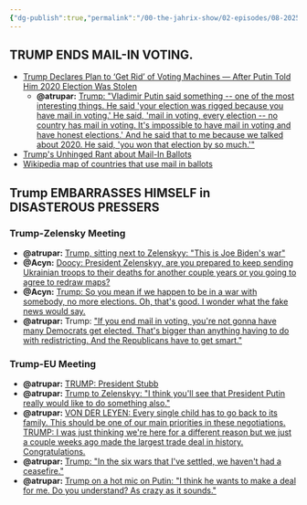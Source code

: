 ```yaml
---
{"dg-publish":true,"permalink":"/00-the-jahrix-show/02-episodes/08-2025/18/","tags":["jahrixshow","maga","trump"],"created":"2025-08-17T07:35:47.000-04:00","updated":"2025-08-18T18:46:17.302-04:00"}
---
```


## TRUMP ENDS MAIL-IN VOTING.

- [Trump Declares Plan to ‘Get Rid’ of Voting Machines — After Putin Told Him 2020 Election Was Stolen](https://www.mediaite.com/media/news/trump-declares-plan-to-get-rid-of-voting-machines-after-putin-told-him-2020-election-was-stolen/)
    - **@atrupar:** [Trump: "Vladimir Putin said something -- one of the most interesting things. He said 'your election was rigged because you have mail in voting.' He said, 'mail in voting, every election -- no country has mail in voting. It's impossible to have mail in voting and have honest elections.' And he said that to me because we talked about 2020. He said, 'you won that election by so much.'"](https://x.com/atrupar/status/1956528296843170112)
- [Trump's Unhinged Rant about Mail-In Ballots](https://truthsocial.com/@realDonaldTrump/posts/115049485680941254)
- [Wikipedia map of countries that use mail in ballots](https://upload.wikimedia.org/wikipedia/commons/thumb/8/8a/Postal_Voting.png/500px-Postal_Voting.png)

## Trump EMBARRASSES HIMSELF in DISASTEROUS PRESSERS

### Trump-Zelensky Meeting
- **@atrupar:** [Trump, sitting next to Zelenskyy: "This is Joe Biden's war"](https://x.com/atrupar/status/1957493812542005539/video/1)
- **@Acyn:** [Doocy: President Zelenskyy, are you prepared to keep sending Ukrainian troops to their deaths for another couple years or you going to agree to redraw maps?](https://x.com/Acyn/status/1957494352227496194/video/1)
- **@Acyn:** [Trump: So you mean if we happen to be in a war with somebody, no more elections. Oh, that's good. I wonder what the fake news would say.](https://x.com/Acyn/status/1957495908607926348/video/1)
- **@atrupar:** Trump: ["If you end mail in voting, you're not gonna have many Democrats get elected. That's bigger than anything having to do with redistricting. And the Republicans have to get smart."](https://x.com/atrupar/status/1957499021028688327/video/1)
### Trump-EU Meeting
- **@atrupar:** [TRUMP: President Stubb](https://x.com/atrupar/status/1957517026647249326/video/1)
- **@atrupar:** [Trump to Zelenskyy: "I think you'll see that President Putin really would like to do something also."](https://x.com/atrupar/status/1957518933902127241/video/1)
- **@atrupar:** [VON DER LEYEN: Every single child has to go back to its family. This should be one of our main priorities in these negotiations. TRUMP: I was just thinking we're here for a different reason but we just a couple weeks ago made the largest trade deal in history. Congratulations.](https://x.com/atrupar/status/1957519954061709818/video/1)
- **@atrupar:** [Trump: "In the six wars that I've settled, we haven't had a ceasefire."](https://x.com/atrupar/status/1957520359516696795/video/1)
- **@atrupar:** [Trump on a hot mic on Putin: "I think he wants to make a deal for me. Do you understand? As crazy as it sounds."](https://x.com/atrupar/status/1957515906747101317/video/1)